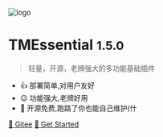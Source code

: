<!-- _coverpage.md -->

![logo](https://throwable-blog-1256189093.cos.ap-guangzhou.myqcloud.com/202009/_media/icon.svg)

# TMEssential <small>1.5.0</small>

> 轻量，开源，老牌强大的多功能基础插件

- 👍 部署简单,对用户友好
- 😉 功能强大,老牌好用
- 🚶 开源免费,跑路了你也能自己维护(什

[🎈 Gitee](https://gitee.com/timidine/mcbe-lite-loader-script-engine-tmessential)
[🚀 Get Started](/README.md)
